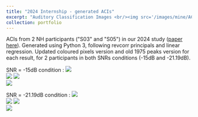 ```yaml
---
title: "2024 Internship - generated ACIs"
excerpt: "Auditory Classification Images <br/><img src='/images/mine/ACI25pix_S03_-21.png'>"
collection: portfolio
---
```


ACIs from 2 NH participants ("S03" and "S05") in our 2024 study ([paper here](http://azallb.github.io/files/report_M1_internship_2024ENS.pdf)). Generated using Python 3, following revcorr principals and linear regression. Updated coloured pixels version and old 1975 peaks version for each result, for 2 participants in both SNRs conditions (-15dB and -21.19dB). 

SNR = -15dB condition :
<img src='/images/mine/ACI25pix_SQ03_-15.png'> <br> <img src='/images/mine/SN-N_spectro15_SQ03.png'>
<img src='/images/mine/ACI25pix_SQ05_-15.png'> <br> <img src='/images/mine/SN-N_spectro15_SQ05.png'>

SNR = -21.19dB condition :
<img src='/images/mine/ACI25pix_S03_-21.png'> <br> <img src='/images/mine/SN-N_AHU21_S03.png'>
<img src='/images/mine/ACI25pix_S05_-21.png'> <br> <img src='/images/mine/SN-N_AHU21_S05.png'>